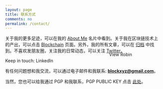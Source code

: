 ```yaml
---
layout: page
title: 联系方式
comments: no
permalink: /contact/
---
```


关于我的更多足迹，可以在我的 [About Me](https://about.me/dbarobin) 名片中看到。关于我在区块链技术上的产出，可以点击 [Blockchain](https://dbarobin.com/blockchain) 页面。另外，我的所有文章，可以在 [归档](https://dbarobin.com/archives) 中找到。不喜欢发朋友圈，关注我的日常动态，可以关注 [Twitter](https://twitter.com/vrwio)。

Keep in touch: LinkedIn <a href="https://www.linkedin.com/in/dbarobin" target="_blank"><img src="https://dbarobin.com/images/linkedin_btn_profile_greytxt_80x15.gif" alt="View Robin Wen's profile on LinkedIn" style="border: 0px;height: 15px;width: 80px;position: absolute;margin-left: 180px;margin-top: -20px;vertical-align: baseline;"/></a>

有任何问题想和我交流，可以通过电子邮件和我联系: **blockxyz@gmail.com**。

当然，您也可以给我通过 PGP 和我联系，PGP PUBLIC KEY 点击 [此处](https://pgp.mit.edu/pks/lookup?search=0x9CD45A5A&op=index)。
